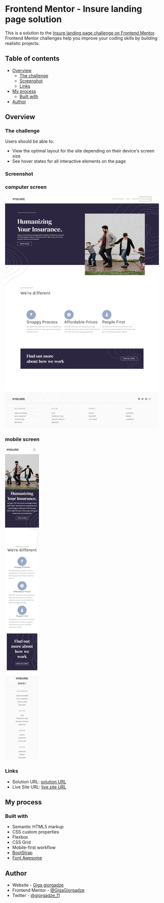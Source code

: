 # Frontend Mentor - Insure landing page solution

This is a solution to the [Insure landing page challenge on Frontend Mentor](https://www.frontendmentor.io/challenges/insure-landing-page-uTU68JV8). Frontend Mentor challenges help you improve your coding skills by building realistic projects. 

## Table of contents

- [Overview](#overview)
  - [The challenge](#the-challenge)
  - [Screenshot](#screenshot)
  - [Links](#links)
- [My process](#my-process)
  - [Built with](#built-with)
- [Author](#author)


## Overview

### The challenge

Users should be able to:

- View the optimal layout for the site depending on their device's screen size
- See hover states for all interactive elements on the page

### Screenshot
### computer screen
![](./images/ss.jpeg)
### mobile screen
![](./images/Mss.jpeg)


### Links

- Solution URL: [solution URL](https://www.frontendmentor.io/solutions/htmlcssflexbox-bootstrap-1Pny3bZdc)
- Live Site URL: [live site URL](https://gigagiorgadze.github.io/insure-landing-page-master/)

## My process

### Built with

- Semantic HTML5 markup
- CSS custom properties
- Flexbox
- CSS Grid
- Mobile-first workflow
- [BootStrap](https://getbootstrap.com/)
- [Font Awesome](https://fontawesome.com/)

## Author

- Website - [Giga giorgadze](https://gigagiorgadze.github.io/personal-portfolio/)
- Frontend Mentor - [@GigaGiorgadze](https://www.frontendmentor.io/profile/GigaGiorgadze)
- Twitter - [@giorgadze_11](https://www.twitter.com/giorgadze_11)
